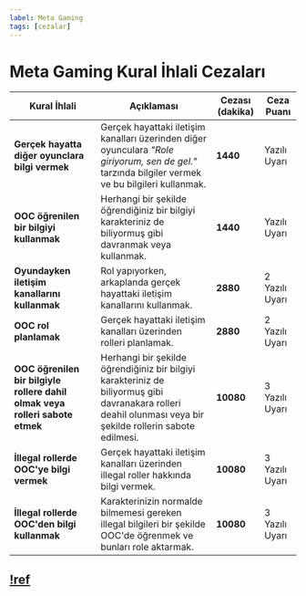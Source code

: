 ```yaml
---
label: Meta Gaming
tags: [cezalar]
---
```


# Meta Gaming Kural İhlali Cezaları

| Kural İhlali                                                                 | Açıklaması                                                                                                                                                   | Cezası (dakika) | Ceza Puanı     |
| ---------------------------------------------------------------------------- | ------------------------------------------------------------------------------------------------------------------------------------------------------------ | --------------- | -------------- |
| **Gerçek hayatta diğer oyunclara bilgi vermek**                              | Gerçek hayattaki iletişim kanalları üzerinden diğer oyunculara _"Role giriyorum, sen de gel."_ tarzında bilgiler vermek ve bu bilgileri kullanmak.           | **1440**        | Yazılı Uyarı   |
| **OOC öğrenilen bir bilgiyi kullanmak**                                      | Herhangi bir şekilde öğrendiğiniz bir bilgiyi karakteriniz de biliyormuş gibi davranmak veya kullanmak.                                                      | **1440**        | Yazılı Uyarı   |
| **Oyundayken iletişim kanallarını kullanmak**                                | Rol yapıyorken, arkaplanda gerçek hayattaki iletişim kanallarını kullanmak.                                                                                  | **2880**        | 2 Yazılı Uyarı |
| **OOC rol planlamak**                                                        | Gerçek hayattaki iletişim kanalları üzerinden rolleri planlamak.                                                                                             | **2880**        | 2 Yazılı Uyarı |
| **OOC öğrenilen bir bilgiyle rollere dahil olmak veya rolleri sabote etmek** | Herhangi bir şekilde öğrendiğiniz bir bilgiyi karakteriniz de biliyormuş gibi davranakara rolleri deahil olunması veya bir şekilde rollerin sabote edilmesi. | **10080**       | 3 Yazılı Uyarı |
| **İllegal rollerde OOC'ye bilgi vermek**                                     | Gerçek hayattaki iletişim kanalları üzerinden illegal roller hakkında bilgi vermek.                                                                          | **10080**       | 3 Yazılı Uyarı |
| **İllegal rollerde OOC'den bilgi kullanmak**                                 | Karakterinizin normalde bilmemesi gereken illegal bilgileri bir şekilde OOC'de öğrenmek ve bunları role aktarmak.                                            | **10080**       | 3 Yazılı Uyarı |

## [!ref](/rules/terminology/meta.md)
